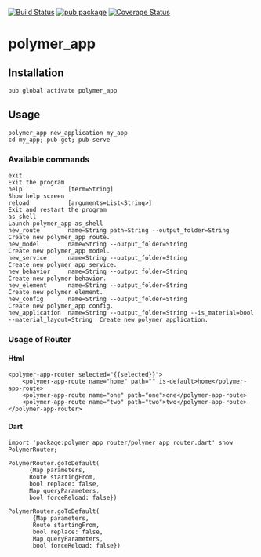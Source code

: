 [![Build Status](https://travis-ci.org/walletek/polymer_app.svg?branch=master)](https://travis-ci.org/walletek/polymer_app)
[![pub package](https://img.shields.io/pub/v/polymer_app.svg)](https://pub.dartlang.org/packages/polymer_app)
[![Coverage Status](https://coveralls.io/repos/walletek/polymer_app/badge.svg?branch=master&service=github)](https://coveralls.io/github/walletek/polymer_app?branch=master)
# polymer_app

## Installation

    pub global activate polymer_app
    
## Usage

    polymer_app new_application my_app
    cd my_app; pub get; pub serve
    
    
### Available commands

    exit                                                                                             Exit the program
    help             [term=String]                                                                   Show help screen
    reload           [arguments=List<String>]                                                        Exit and restart the program
    as_shell                                                                                         Launch polymer_app as_shell
    new_route        name=String path=String --output_folder=String                                  Create new polymer_app route.
    new_model        name=String --output_folder=String                                              Create new polymer_app model.
    new_service      name=String --output_folder=String                                              Create new polymer_app service.
    new_behavior     name=String --output_folder=String                                              Create new polymer behavior.
    new_element      name=String --output_folder=String                                              Create new polymer element.
    new_config       name=String --output_folder=String                                              Create new polymer_app config.
    new_application  name=String --output_folder=String --is_material=bool --material_layout=String  Create new polymer application.

### Usage of Router

#### Html

    <polymer-app-router selected="{{selected}}">
        <polymer-app-route name="home" path="" is-default>home</polymer-app-route>
        <polymer-app-route name="one" path="one">one</polymer-app-route>
        <polymer-app-route name="two" path="two">two</polymer-app-route>
    </polymer-app-router>
    
#### Dart

    import 'package:polymer_app_router/polymer_app_router.dart' show PolymerRouter;
    
    PolymerRouter.goToDefault(
          {Map parameters,
          Route startingFrom,
          bool replace: false,
          Map queryParameters,
          bool forceReload: false})
          
    PolymerRouter.goToDefault(
           {Map parameters,
           Route startingFrom,
           bool replace: false,
           Map queryParameters,
           bool forceReload: false})

